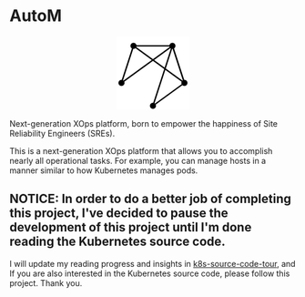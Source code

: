 # AutoM

<p align="center">
    <img width="128" height="128" src="docs/imgs/logo.svg">
</p>

Next-generation XOps platform, born to empower the happiness of Site Reliability Engineers (SREs).

This is a next-generation XOps platform that allows you to accomplish nearly all operational tasks. For example, you can manage hosts in a manner similar to how Kubernetes manages pods.

## NOTICE: In order to do a better job of completing this project, I've decided to pause the development of this project until I'm done reading the Kubernetes source code.

I will update my reading progress and insights in [k8s-source-code-tour](https://github.com/atompi/k8s-source-code-tour), and If you are also interested in the Kubernetes source code, please follow this project. Thank you.
